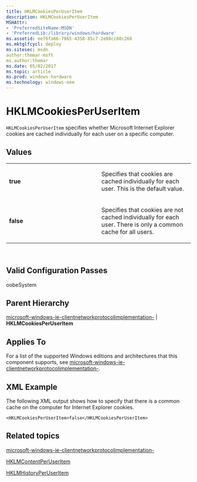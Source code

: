 ```yaml
---
title: HKLMCookiesPerUserItem
description: HKLMCookiesPerUserItem
MSHAttr:
- 'PreferredSiteName:MSDN'
- 'PreferredLib:/library/windows/hardware'
ms.assetid: ee76fa66-7865-4358-85c7-2e88cc60c268
ms.mktglfcycl: deploy
ms.sitesec: msdn
author:themar-msft
ms.author:themar
ms.date: 05/02/2017
ms.topic: article
ms.prod: windows-hardware
ms.technology: windows-oem
---
```


# HKLMCookiesPerUserItem


`HKLMCookiesPerUserItem` specifies whether Microsoft Internet Explorer cookies are cached individually for each user on a specific computer.

## Values


<table>
<colgroup>
<col width="50%" />
<col width="50%" />
</colgroup>
<tbody>
<tr class="odd">
<td><p><strong>true</strong></p></td>
<td><p>Specifies that cookies are cached individually for each user. This is the default value.</p></td>
</tr>
<tr class="even">
<td><p><strong>false</strong></p></td>
<td><p>Specifies that cookies are not cached individually for each user. There is only a common cache for all users.</p></td>
</tr>
</tbody>
</table>

 

## Valid Configuration Passes


oobeSystem

## Parent Hierarchy


[microsoft-windows-ie-clientnetworkprotocolimplementation-](microsoft-windows-ie-clientnetworkprotocolimplementation.md) | **HKLMCookiesPerUserItem**

## Applies To


For a list of the supported Windows editions and architectures that this component supports, see [microsoft-windows-ie-clientnetworkprotocolimplementation-](microsoft-windows-ie-clientnetworkprotocolimplementation.md).

## XML Example


The following XML output shows how to specify that there is a common cache on the computer for Internet Explorer cookies.

```
<HKLMCookiesPerUserItem>false</HKLMCookiesPerUserItem>
```

## Related topics


[microsoft-windows-ie-clientnetworkprotocolimplementation-](microsoft-windows-ie-clientnetworkprotocolimplementation.md)

[HKLMContentPerUserItem](microsoft-windows-ie-clientnetworkprotocolimplementation-hklmcontentperuseritem.md)

[HKLMHistoryPerUserItem](microsoft-windows-ie-clientnetworkprotocolimplementation-hklmhistoryperuseritem.md)

 

 







